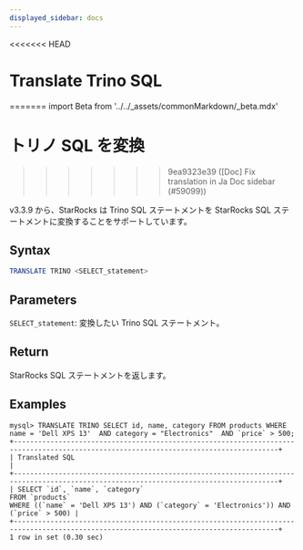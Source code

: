 ```yaml
---
displayed_sidebar: docs
---
```


<<<<<<< HEAD
# Translate Trino SQL
=======
import Beta from '../../_assets/commonMarkdown/_beta.mdx'

# トリノ SQL を変換
>>>>>>> 9ea9323e39 ([Doc] Fix translation in Ja Doc sidebar (#59099))

v3.3.9 から、StarRocks は Trino SQL ステートメントを StarRocks SQL ステートメントに変換することをサポートしています。

## Syntax

```SQL
TRANSLATE TRINO <SELECT_statement>
```

## Parameters

`SELECT_statement`: 変換したい Trino SQL ステートメント。

## Return

StarRocks SQL ステートメントを返します。

## Examples

```Plain
mysql> TRANSLATE TRINO SELECT id, name, category FROM products WHERE name = 'Dell XPS 13'  AND category = "Electronics"  AND `price` > 500;
+---------------------------------------------------------------------------------------------------------------------------------------+
| Translated SQL                                                                                                                        |
+---------------------------------------------------------------------------------------------------------------------------------------+
| SELECT `id`, `name`, `category`
FROM `products`
WHERE ((`name` = 'Dell XPS 13') AND (`category` = 'Electronics')) AND (`price` > 500) |
+---------------------------------------------------------------------------------------------------------------------------------------+
1 row in set (0.30 sec)
```